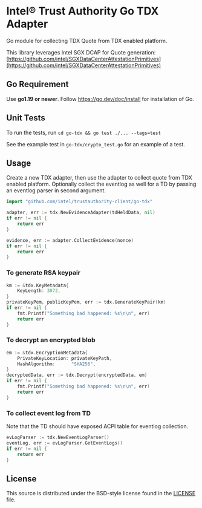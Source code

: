 # Intel® Trust Authority Go TDX Adapter
Go module for collecting TDX Quote from TDX enabled platform.

This library leverages Intel SGX DCAP for Quote generation: [https://github.com/intel/SGXDataCenterAttestationPrimitives](https://github.com/intel/SGXDataCenterAttestationPrimitives)

## Go Requirement

Use <b>go1.19 or newer</b>. Follow https://go.dev/doc/install for installation of Go.

## Unit Tests

To run the tests, run `cd go-tdx && go test ./... --tags=test`

See the example test in `go-tdx/crypto_test.go` for an example of a test.

## Usage

Create a new TDX adapter, then use the adapter to collect quote from TDX enabled platform.
Optionally collect the eventlog as well for a TD by passing an eventlog parser in second argument.

```go
import "github.com/intel/trustauthority-client/go-tdx"

adapter, err := tdx.NewEvidenceAdapter(tdHeldData, nil)
if err != nil {
    return err
}

evidence, err := adapter.CollectEvidence(nonce)
if err != nil {
    return err
}
```

### To generate RSA keypair

```go
km := &tdx.KeyMetadata{
	KeyLength: 3072,
}
privateKeyPem, publicKeyPem, err := tdx.GenerateKeyPair(km)
if err != nil {
    fmt.Printf("Something bad happened: %s\n\n", err)
    return err
}
```

### To decrypt an encrypted blob

```go
em := &tdx.EncryptionMetadata{
	PrivateKeyLocation: privateKeyPath,
	HashAlgorithm:      "SHA256",
}
decryptedData, err := tdx.Decrypt(encryptedData, em)
if err != nil {
    fmt.Printf("Something bad happened: %s\n\n", err)
    return err
}
```

### To collect event log from TD
Note that the TD should have exposed ACPI table for eventlog collection.

```go
evLogParser := tdx.NewEventLogParser()
eventLog, err := evLogParser.GetEventLogs()
if err != nil {
    return err
}
```

## License

This source is distributed under the BSD-style license found in the [LICENSE](../LICENSE)
file.
